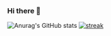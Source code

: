 ### Hi there 👋
![Anurag's GitHub stats](https://github-readme-stats.vercel.app/api?username=rlatjdgh1122&show_icons=true&theme=radical)
[![streak](https://github-readme-streak-stats.herokuapp.com/?user=rlatjdgh1122&theme=calm)](https://github.com/rlatjdgh1122)
<!--
**rlatjdgh1122/rlatjdgh1122** is a ✨ _special_ ✨ repository because its `README.md` (this file) appears on your GitHub profile.

Here are some ideas to get you started:

- 🔭 I’m currently working on ...
- 🌱 I’m currently learning ...
- 👯 I’m looking to collaborate on ...
- 🤔 I’m looking for help with ...
- 💬 Ask me about ...
- 📫 How to reach me: ...
- 😄 Pronouns: ...
- ⚡ Fun fact: ...
-->
